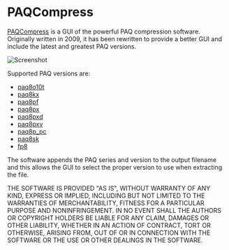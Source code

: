 # PAQCompress

[PAQCompress](https://moisescardona.me/paqcompress) is a GUI of the powerful PAQ compression software. Originally written in 2009, it has been rewritten to provide a better GUI and include the latest and greatest PAQ versions.

![Screenshot](https://moisescardona.me/wp-content/uploads/2020/08/PAQCompress-v0.3.54.png)

Supported PAQ versions are: 

* [paq8o10t](https://encode.su/threads/81-Paq8o10t)
* [paq8kx](https://encode.su/threads/296-PAQ8K?p=8370&viewfull=1#post8370)
* [paq8pf](https://encode.su/threads/457-PAQ8PF)
* [paq8px](https://encode.su/threads/342-paq8px)
* [paq8pxd](https://encode.su/threads/1464-Paq8pxd-dict)
* [paq8pxv](https://encode.su/threads/3064-paq8pxv-virtual-machine)
* [paq8p_pc](https://encode.su/threads/3070-mod_CM-another-paq-submodel)
* [paq8sk](https://encode.su/threads/3371-Paq8sk)
* [fp8](https://encode.su/threads/613-FP8-(-Fast-PAQ8))

The software appends the PAQ series and version to the output filename and this allows the GUI to select the proper version to use when extracting the file.

THE SOFTWARE IS PROVIDED "AS IS", WITHOUT WARRANTY OF ANY KIND, EXPRESS OR IMPLIED, INCLUDING BUT NOT LIMITED TO THE WARRANTIES OF MERCHANTABILITY, FITNESS FOR A PARTICULAR PURPOSE AND NONINFRINGEMENT. IN NO EVENT SHALL THE AUTHORS OR COPYRIGHT HOLDERS BE LIABLE FOR ANY CLAIM, DAMAGES OR OTHER LIABILITY, WHETHER IN AN ACTION OF CONTRACT, TORT OR OTHERWISE, ARISING FROM, OUT OF OR IN CONNECTION WITH THE SOFTWARE OR THE USE OR OTHER DEALINGS IN THE SOFTWARE.
